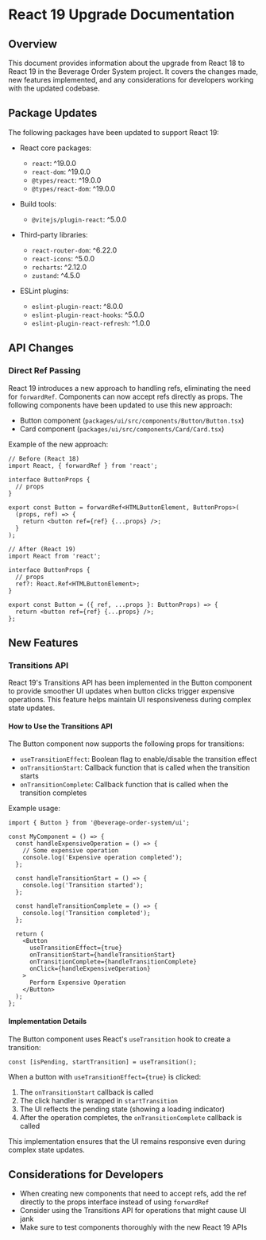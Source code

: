 # React 19 Upgrade Documentation

## Overview

This document provides information about the upgrade from React 18 to React 19 in the Beverage Order System project. It covers the changes made, new features implemented, and any considerations for developers working with the updated codebase.

## Package Updates

The following packages have been updated to support React 19:

- React core packages:
  - `react`: ^19.0.0
  - `react-dom`: ^19.0.0
  - `@types/react`: ^19.0.0
  - `@types/react-dom`: ^19.0.0

- Build tools:
  - `@vitejs/plugin-react`: ^5.0.0

- Third-party libraries:
  - `react-router-dom`: ^6.22.0
  - `react-icons`: ^5.0.0
  - `recharts`: ^2.12.0
  - `zustand`: ^4.5.0

- ESLint plugins:
  - `eslint-plugin-react`: ^8.0.0
  - `eslint-plugin-react-hooks`: ^5.0.0
  - `eslint-plugin-react-refresh`: ^1.0.0

## API Changes

### Direct Ref Passing

React 19 introduces a new approach to handling refs, eliminating the need for `forwardRef`. Components can now accept refs directly as props. The following components have been updated to use this new approach:

- Button component (`packages/ui/src/components/Button/Button.tsx`)
- Card component (`packages/ui/src/components/Card/Card.tsx`)

Example of the new approach:

```tsx
// Before (React 18)
import React, { forwardRef } from 'react';

interface ButtonProps {
  // props
}

export const Button = forwardRef<HTMLButtonElement, ButtonProps>(
  (props, ref) => {
    return <button ref={ref} {...props} />;
  }
);

// After (React 19)
import React from 'react';

interface ButtonProps {
  // props
  ref?: React.Ref<HTMLButtonElement>;
}

export const Button = ({ ref, ...props }: ButtonProps) => {
  return <button ref={ref} {...props} />;
};
```

## New Features

### Transitions API

React 19's Transitions API has been implemented in the Button component to provide smoother UI updates when button clicks trigger expensive operations. This feature helps maintain UI responsiveness during complex state updates.

#### How to Use the Transitions API

The Button component now supports the following props for transitions:

- `useTransitionEffect`: Boolean flag to enable/disable the transition effect
- `onTransitionStart`: Callback function that is called when the transition starts
- `onTransitionComplete`: Callback function that is called when the transition completes

Example usage:

```tsx
import { Button } from '@beverage-order-system/ui';

const MyComponent = () => {
  const handleExpensiveOperation = () => {
    // Some expensive operation
    console.log('Expensive operation completed');
  };

  const handleTransitionStart = () => {
    console.log('Transition started');
  };

  const handleTransitionComplete = () => {
    console.log('Transition completed');
  };

  return (
    <Button
      useTransitionEffect={true}
      onTransitionStart={handleTransitionStart}
      onTransitionComplete={handleTransitionComplete}
      onClick={handleExpensiveOperation}
    >
      Perform Expensive Operation
    </Button>
  );
};
```

#### Implementation Details

The Button component uses React's `useTransition` hook to create a transition:

```tsx
const [isPending, startTransition] = useTransition();
```

When a button with `useTransitionEffect={true}` is clicked:

1. The `onTransitionStart` callback is called
2. The click handler is wrapped in `startTransition`
3. The UI reflects the pending state (showing a loading indicator)
4. After the operation completes, the `onTransitionComplete` callback is called

This implementation ensures that the UI remains responsive even during complex state updates.

## Considerations for Developers

- When creating new components that need to accept refs, add the ref directly to the props interface instead of using `forwardRef`
- Consider using the Transitions API for operations that might cause UI jank
- Make sure to test components thoroughly with the new React 19 APIs